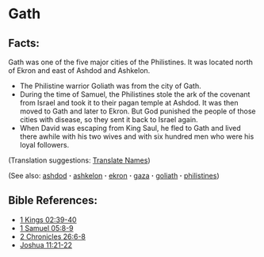 # Gath #

## Facts: ##

Gath was one of the five major cities of the Philistines. It was located north of Ekron and east of Ashdod and Ashkelon.

* The Philistine warrior Goliath was from the city of Gath.
* During the time of Samuel, the Philistines stole the ark of the covenant from Israel and took it to their pagan temple at Ashdod. It was then moved to Gath and later to Ekron. But God punished the people of those cities with disease, so they sent it back to Israel again.
* When David was escaping from King Saul, he fled to Gath and lived there awhile with his two wives and with six hundred men who were his loyal followers.

(Translation suggestions: [Translate Names](https://git.door43.org/Door43/en-ta-translate-vol1/src/master/content/translate_names.md))

(See also: [ashdod](../other/ashdod.md) **·** [ashkelon](../other/ashkelon.md) **·** [ekron](../other/ekron.md) **·** [gaza](../other/gaza.md) **·** [goliath](../other/goliath.md) **·** [philistines](../other/philistines.md))

## Bible References: ##

* [1 Kings 02:39-40](https://door43.org/en/bible/notes/1ki/02/39)
* [1 Samuel 05:8-9](https://door43.org/en/bible/notes/1sa/05/08)
* [2 Chronicles 26:6-8](https://door43.org/en/bible/notes/2ch/26/06)
* [Joshua 11:21-22](https://door43.org/en/bible/notes/jos/11/21)

